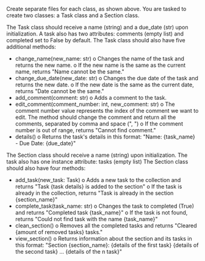 Create separate files for each class, as shown above. You are tasked to create two classes:
a Task class and a Section class.

The Task class should receive a name (string) and a due_date (str) upon initialization. A task also has two
attributes: comments (empty list) and completed set to False by default.
The Task class should also have five additional methods:

- change_name(new_name: str)
  o Changes the name of the task and returns the new name.
  o If the new name is the same as the current name, returns "Name cannot be the same."
- change_due_date(new_date: str)
  o Changes the due date of the task and returns the new date.
  o If the new date is the same as the current date, returns "Date cannot be the same."
- add_comment(comment: str)
  o Adds a comment to the task.
- edit_comment(comment_number: int, new_comment: str)
  o The comment number value represents the index of the comment we want to edit. The method
  should change the comment and return all the comments, separated by comma and space (", ")
  o If the comment number is out of range, returns "Cannot find comment."
- details()
  o Returns the task's details in this format:
  "Name: {task_name} - Due Date: {due_date}"

The Section class should receive a name (string) upon initialization. The task also has one instance attribute:
tasks (empty list)
The Section class should also have four methods:

- add_task(new_task: Task)
  o Adds a new task to the collection and returns "Task {task details} is added to the
  section"
  o If the task is already in the collection, returns "Task is already in the section
  {section_name}"
- complete_task(task_name: str)
  o Changes the task to completed (True) and returns "Completed task {task_name}"
  o If the task is not found, returns "Could not find task with the name {task_name}"
- clean_section()
  o Removes all the completed tasks and returns "Cleared {amount of removed tasks}
  tasks."
- view_section()
  o Returns information about the section and its tasks in this format:
  "Section {section_name}:
  {details of the first task}
  {details of the second task}
  ...
  {details of the n task}"
